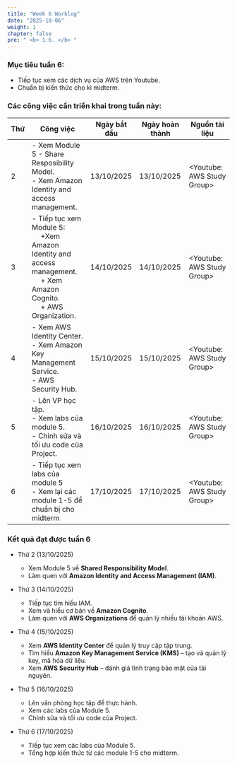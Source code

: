 ```yaml
---
title: "Week 6 Worklog"
date: "2025-10-06"
weight: 1
chapter: false
pre: " <b> 1.6. </b> "
---
```





### Mục tiêu tuần 6:

* Tiếp tục xem các dịch vụ của AWS trên Youtube.
* Chuẩn bị kiến thức cho kì midterm.

### Các công việc cần triển khai trong tuần này:
| Thứ | Công việc                                                                                                                                       | Ngày bắt đầu | Ngày hoàn thành | Nguồn tài liệu              |
| --- |-------------------------------------------------------------------------------------------------------------------------------------------------|--------------|-----------------|-----------------------------|
| 2   | - Xem Module 5 - Share Resposibility Model. <br> - Xem Amazon Identity and access management.                                                   | 13/10/2025   | 13/10/2025      | <Youtube: AWS Study Group>  |
| 3   | - Tiếp tục xem Module 5: <br>&emsp; +Xem Amazon Identity and access management. <br>&emsp; + Xem Amazon Cognito. <br>&emsp; + AWS Organization. | 14/10/2025   | 14/10/2025      | <Youtube: AWS Study Group>  |
| 4   | - Xem AWS Identity Center. <br> - Xem Amazon Key Management Service. <br> - AWS Security Hub.                                                   | 15/10/2025   | 15/10/2025      | <Youtube: AWS Study Group>  |
| 5   | - Lên VP học tập. <br> - Xem labs của module 5. <br> - Chỉnh sửa và tối ưu code của Project.                                                    | 16/10/2025   | 16/10/2025      | <Youtube: AWS Study Group>  |
| 6   | - Tiếp tục xem labs của module 5 <br> - Xem lại các module 1-5 để chuẩn bị cho midterm                                                          | 17/10/2025   | 17/10/2025      | <Youtube: AWS Study Group>  |


### Kết quả đạt được tuần 6

* Thứ 2 (13/10/2025)
    - Xem Module 5 về **Shared Responsibility Model**.
    - Làm quen với **Amazon Identity and Access Management (IAM)**.

* Thứ 3 (14/10/2025)
    - Tiếp tục tìm hiểu IAM.
    - Xem và hiểu cơ bản về **Amazon Cognito**.
    - Làm quen với **AWS Organizations** để quản lý nhiều tài khoản AWS.

* Thứ 4 (15/10/2025)
    - Xem **AWS Identity Center** để quản lý truy cập tập trung.
    - Tìm hiểu **Amazon Key Management Service (KMS)** – tạo và quản lý key, mã hóa dữ liệu.
    - Xem **AWS Security Hub** – đánh giá tình trạng bảo mật của tài nguyên.

* Thứ 5 (16/10/2025)
    - Lên văn phòng học tập để thực hành.
    - Xem các labs của Module 5.
    - Chỉnh sửa và tối ưu code của Project.

* Thứ 6 (17/10/2025)
    - Tiếp tục xem các labs của Module 5.
    - Tổng hợp kiến thức từ các module 1-5 cho midterm.




